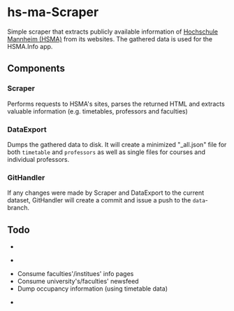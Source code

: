 # hs-ma-Scraper

Simple scraper that extracts publicly available information of [Hochschule Mannheim (HSMA)](https://hs-mannheim.de/) from its websites. The gathered data is used for the HSMA.Info app.

## Components

### Scraper
Performs requests to HSMA's sites, parses the returned HTML and extracts valuable information (e.g. timetables, professors and faculties)

### DataExport
Dumps the gathered data to disk. It will create a minimized "_all.json" file for both `timetable` and `professors` as well as single files for courses and individual professors.

### GitHandler
If any changes were made by Scraper and DataExport to the current dataset, GitHandler will create a commit and issue a push to the `data`-branch.

## Todo
* ~~~Consume timetable~~~
* ~~~Consume professors~~~
* Consume faculties'/institues' info pages
* Consume university's/faculties' newsfeed
* Dump occupancy information (using timetable data)
* ~~~Implement pushing to git~~~